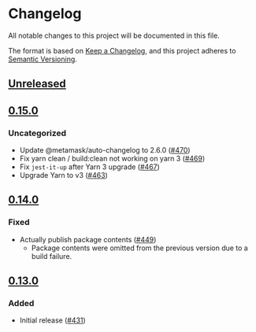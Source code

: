 # Changelog
All notable changes to this project will be documented in this file.

The format is based on [Keep a Changelog](https://keepachangelog.com/en/1.0.0/),
and this project adheres to [Semantic Versioning](https://semver.org/spec/v2.0.0.html).

## [Unreleased]

## [0.15.0]
### Uncategorized
- Update @metamask/auto-changelog to 2.6.0 ([#470](https://github.com/MetaMask/snaps-skunkworks/pull/470))
- Fix yarn clean / build:clean not working on yarn 3 ([#469](https://github.com/MetaMask/snaps-skunkworks/pull/469))
- Fix `jest-it-up` after Yarn 3 upgrade ([#467](https://github.com/MetaMask/snaps-skunkworks/pull/467))
- Upgrade Yarn to v3 ([#463](https://github.com/MetaMask/snaps-skunkworks/pull/463))

## [0.14.0]
### Fixed
- Actually publish package contents ([#449](https://github.com/MetaMask/snaps-skunkworks/pull/449))
  - Package contents were omitted from the previous version due to a build failure.

## [0.13.0]
### Added
- Initial release ([#431](https://github.com/MetaMask/snaps-skunkworks/pull/431))

[Unreleased]: https://github.com/MetaMask/snaps-skunkworks/compare/v0.15.0...HEAD
[0.15.0]: https://github.com/MetaMask/snaps-skunkworks/compare/v0.14.0...v0.15.0
[0.14.0]: https://github.com/MetaMask/snaps-skunkworks/compare/v0.13.0...v0.14.0
[0.13.0]: https://github.com/MetaMask/snaps-skunkworks/releases/tag/v0.13.0
